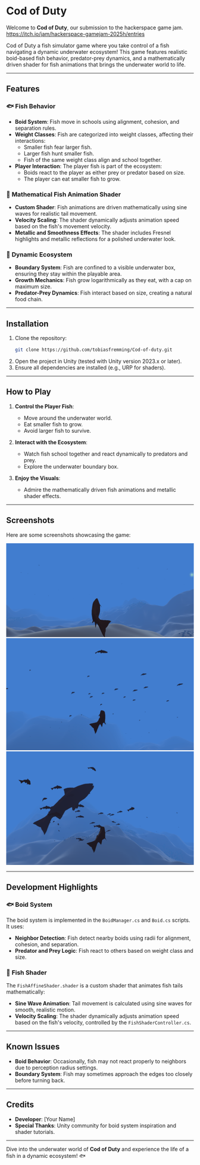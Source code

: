 # Cod of Duty

Welcome to **Cod of Duty**, our submission to the hackerspace game jam. https://itch.io/jam/hackerspace-gamejam-2025h/entries

Cod of Duty a fish simulator game where you take control of a fish navigating a dynamic underwater ecosystem! This game features realistic boid-based fish behavior, predator-prey dynamics, and a mathematically driven shader for fish animations that brings the underwater world to life.

---

## Features

### 🐟 **Fish Behavior**
- **Boid System**: Fish move in schools using alignment, cohesion, and separation rules.
- **Weight Classes**: Fish are categorized into weight classes, affecting their interactions:
  - Smaller fish fear larger fish.
  - Larger fish hunt smaller fish.
  - Fish of the same weight class align and school together.
- **Player Interaction**: The player fish is part of the ecosystem:
  - Boids react to the player as either prey or predator based on size.
  - The player can eat smaller fish to grow.

### 🎨 **Mathematical Fish Animation Shader**
- **Custom Shader**: Fish animations are driven mathematically using sine waves for realistic tail movement.
- **Velocity Scaling**: The shader dynamically adjusts animation speed based on the fish's movement velocity.
- **Metallic and Smoothness Effects**: The shader includes Fresnel highlights and metallic reflections for a polished underwater look.

### 🌊 **Dynamic Ecosystem**
- **Boundary System**: Fish are confined to a visible underwater box, ensuring they stay within the playable area.
- **Growth Mechanics**: Fish grow logarithmically as they eat, with a cap on maximum size.
- **Predator-Prey Dynamics**: Fish interact based on size, creating a natural food chain.

---

## Installation

1. Clone the repository:
   ```bash
   git clone https://github.com/tobiasfremming/Cod-of-duty.git
   ```
2. Open the project in Unity (tested with Unity version 2023.x or later).
3. Ensure all dependencies are installed (e.g., URP for shaders).

---

## How to Play

1. **Control the Player Fish**:
   - Move around the underwater world.
   - Eat smaller fish to grow.
   - Avoid larger fish to survive.

2. **Interact with the Ecosystem**:
   - Watch fish school together and react dynamically to predators and prey.
   - Explore the underwater boundary box.

3. **Enjoy the Visuals**:
   - Admire the mathematically driven fish animations and metallic shader effects.

---

## Screenshots

Here are some screenshots showcasing the game:

![Screenshot 1](img/Screenshot%202025-10-22%20152910.png)
![Screenshot 2](img/Screenshot%202025-10-22%20152926.png)
![Screenshot 3](img/Screenshot%202025-10-22%20152938.png)

---

## Development Highlights

### 🐟 **Boid System**
The boid system is implemented in the `BoidManager.cs` and `Boid.cs` scripts. It uses:
- **Neighbor Detection**: Fish detect nearby boids using radii for alignment, cohesion, and separation.
- **Predator and Prey Logic**: Fish react to others based on weight class and size.

### 🎨 **Fish Shader**
The `FishAffineShader.shader` is a custom shader that animates fish tails mathematically:
- **Sine Wave Animation**: Tail movement is calculated using sine waves for smooth, realistic motion.
- **Velocity Scaling**: The shader dynamically adjusts animation speed based on the fish's velocity, controlled by the `FishShaderController.cs`.

---

## Known Issues
- **Boid Behavior**: Occasionally, fish may not react properly to neighbors due to perception radius settings.
- **Boundary System**: Fish may sometimes approach the edges too closely before turning back.

---

## Credits
- **Developer**: [Your Name]
- **Special Thanks**: Unity community for boid system inspiration and shader tutorials.

---

Dive into the underwater world of **Cod of Duty** and experience the life of a fish in a dynamic ecosystem! 🐟